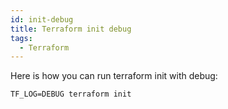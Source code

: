 ```yaml
---
id: init-debug
title: Terraform init debug
tags:
  - Terraform
---
```


Here is how you can run terraform init with debug:

``` hcl title="terraform"
TF_LOG=DEBUG terraform init
```
